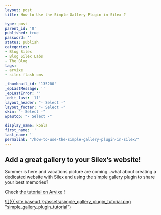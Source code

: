 ```yaml
---
layout: post
title: How to Use the Simple Gallery Plugin in Silex ?

type: post
parent_id: '0'
published: true
password: ''
status: publish
categories:
- Blog Silex
- Blog Silex Labs
- The Blog
tags:
- arvixe
- silex flash cms

_thumbnail_id: '135200'
_epLastMessage: ''
_epLastError: ''
_edit_last: '11'
layout_header: "- Select -"
layout_footer: "- Select -"
skin: "- Select -"
wpautop: "- Select -"

display_name: koala
first_name: ''
last_name: ''
permalink: "/how-to-use-the-simple-gallery-plugin-in-silex/"
---
```


Add a great gallery to your Silex’s website!
--------------------------------------------

Summer is here and vacations picture are coming…what about creating a dedicated website with Silex and using the simple gallery plugin to share your best memories?

Check [the tutorial on Arvixe](http://blog.arvixe.com/how-to-use-the-simple-gallery-plugin-in-silex/) !

[![]({{ site.baseurl }}/assets/simple_gallery_plugin_tutorial.png "simple_gallery_plugin_tutorial")](http://blog.arvixe.com/how-to-use-the-simple-gallery-plugin-in-silex/)